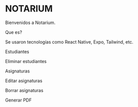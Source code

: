# NOTARIUM
Bienvenidos a Notarium.

Que es?

Se usaron tecnologías como React Native, Expo, Tailwind, etc. 

Estudiantes

Eliminar estudiantes

Asignaturas

Editar asignaturas

Borrar asignaturas

Generar PDF
